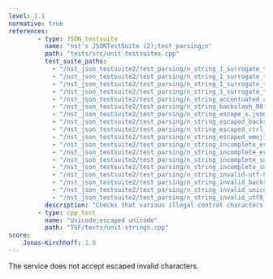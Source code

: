 ```yaml
---
level: 1.1
normative: true
references:
        - type: JSON_testsuite
          name: "nst's JSONTestSuite (2);test_parsing;n"
          path: "tests/src/unit-testsuites.cpp"
          test_suite_paths:
            - "/nst_json_testsuite2/test_parsing/n_string_1_surrogate_then_escape.json"
            - "/nst_json_testsuite2/test_parsing/n_string_1_surrogate_then_escape_u.json"
            - "/nst_json_testsuite2/test_parsing/n_string_1_surrogate_then_escape_u1.json"
            - "/nst_json_testsuite2/test_parsing/n_string_1_surrogate_then_escape_u1x.json" 
            - "/nst_json_testsuite2/test_parsing/n_string_accentuated_char_no_quotes.json"
            - "/nst_json_testsuite2/test_parsing/n_string_backslash_00.json"
            - "/nst_json_testsuite2/test_parsing/n_string_escape_x.json"
            - "/nst_json_testsuite2/test_parsing/n_string_escaped_backslash_bad.json"
            - "/nst_json_testsuite2/test_parsing/n_string_escaped_ctrl_char_tab.json"
            - "/nst_json_testsuite2/test_parsing/n_string_escaped_emoji.json"
            - "/nst_json_testsuite2/test_parsing/n_string_incomplete_escape.json"
            - "/nst_json_testsuite2/test_parsing/n_string_incomplete_escaped_character.json"
            - "/nst_json_testsuite2/test_parsing/n_string_incomplete_surrogate.json"
            - "/nst_json_testsuite2/test_parsing/n_string_incomplete_surrogate_escape_invalid.json"
            - "/nst_json_testsuite2/test_parsing/n_string_invalid-utf-8-in-escape.json"
            - "/nst_json_testsuite2/test_parsing/n_string_invalid_backslash_esc.json"
            - "/nst_json_testsuite2/test_parsing/n_string_invalid_unicode_escape.json"
            - "/nst_json_testsuite2/test_parsing/n_string_invalid_utf8_after_escape.json"
          description: "Checks that various illegal control characters and utf-8 characters are rejected."
        - type: cpp_test
          name: "Unicode;escaped unicode"
          path: "TSF/tests/unit-strings.cpp"
score:
    Jonas-Kirchhoff: 1.0
---
```


The service does not accept escaped invalid characters.
